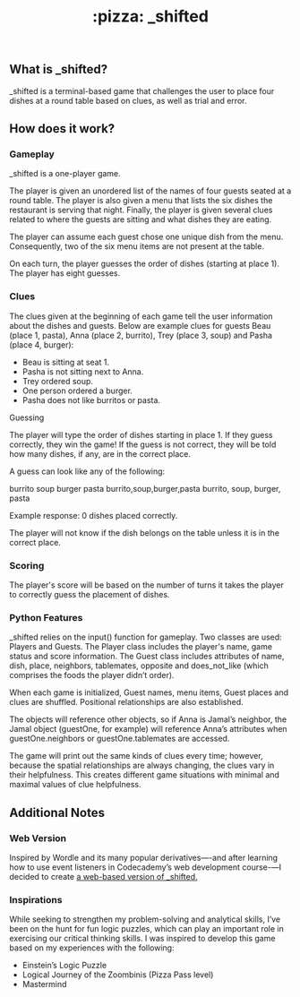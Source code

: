<div align="center">
  <h1>:pizza: _shifted</h1>
</div>
<br>

## What is _shifted?

_shifted is a terminal-based game that challenges the user to place four dishes at a round table based on clues, as well as trial and error.

## How does it work?

### Gameplay

_shifted is a one-player game. 

The player is given an unordered list of the names of four guests seated at a round table. The player is also given a menu that lists the six dishes the restaurant is serving that night. Finally, the player is given several clues related to where the guests are sitting and what dishes they are eating.

The player can assume each guest chose one unique dish from the menu. Consequently, two of the six menu items are not present at the table.

On each turn, the player guesses the order of dishes (starting at place 1). The player has eight guesses.

### Clues

The clues given at the beginning of each game tell the user information about the dishes and guests. Below are example clues for guests Beau (place 1, pasta), Anna (place 2, burrito), Trey (place 3, soup) and Pasha (place 4, burger):

- Beau is sitting at seat 1.
- Pasha is not sitting next to Anna.
- Trey ordered soup.
- One person ordered a burger.
- Pasha does not like burritos or pasta.

Guessing

The player will type the order of dishes starting in place 1. If they guess correctly, they win the game! If the guess is not correct, they will be told how many dishes, if any, are in the correct place.

A guess can look like any of the following:

burrito soup burger pasta
burrito,soup,burger,pasta
burrito, soup, burger, pasta

Example response: 0 dishes placed correctly.

The player will not know if the dish belongs on the table unless it is in the correct place.

### Scoring

The player's score will be based on the number of turns it takes the player to correctly guess the placement of dishes.

### Python Features

_shifted relies on the input() function for gameplay. Two classes are used: Players and Guests. The Player class includes the player's name, game status and score information. The Guest class includes attributes of name, dish, place, neighbors, tablemates, opposite and does_not_like (which comprises the foods the player didn’t order).

When each game is initialized, Guest names, menu items, Guest places and clues are shuffled. Positional relationships are also established.

The objects will reference other objects, so if Anna is Jamal’s neighbor, the Jamal object (guestOne, for example) will reference Anna’s attributes when guestOne.neighbors or guestOne.tablemates are accessed.

The game will print out the same kinds of clues every time; however, because the spatial relationships are always changing, the clues vary in their helpfulness. This creates different game situations with minimal and maximal values of clue helpfulness.

## Additional Notes

### Web Version

Inspired by Wordle and its many popular derivatives—-and after learning how to use event listeners in Codecademy’s web development course-—I decided to create <a href="https://jonathanward.github.io/_shifted-web-version/">a web-based version of _shifted.</a>

### Inspirations

While seeking to strengthen my problem-solving and analytical skills, I’ve been on the hunt for fun logic puzzles, which can play an important role in exercising our critical thinking skills. I was inspired to develop this game based on my experiences with the following:

- Einstein’s Logic Puzzle
- Logical Journey of the Zoombinis (Pizza Pass level)
- Mastermind